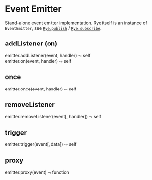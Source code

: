 Event Emitter
==================

Stand-alone event emitter implementation. Rye itself is an instance of `EventEmitter`, see [`Rye.publish`](#events-ryepublish) / [`Rye.subscribe`](#events-ryesubscribe).


addListener (on)
------------------
<div class="api">
    emitter.addListener(event, handler) <span>⤳ self</span><br>
    emitter.on(event, handler) <span>⤳ self</span>
</div>


once
------------------
<div class="api">
    emitter.once(event, handler) <span>⤳ self</span>
</div>


removeListener
------------------
<div class="api">
    emitter.removeListener(event[, handler]) <span>⤳ self</span>
</div>


trigger
------------------
<div class="api">
    emitter.trigger(event[, data]) <span>⤳ self</span>
</div>


proxy
------------------
<div class="api">
    emitter.proxy(event) <span>⤳ function</span>
</div>

